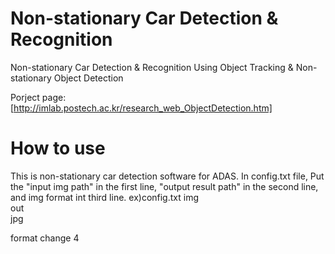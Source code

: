 # Non-stationary Car Detection & Recognition
Non-stationary Car Detection & Recognition
Using Object Tracking & Non-stationary Object Detection

Porject page: [http://imlab.postech.ac.kr/research_web_ObjectDetection.htm]

# How to use

This is non-stationary car detection software for ADAS.
In config.txt file,
Put the "input img path" in the first line,
"output result path" in the second line,
and img format int third line.
ex)config.txt
img\
out\
jpg


format change 4
